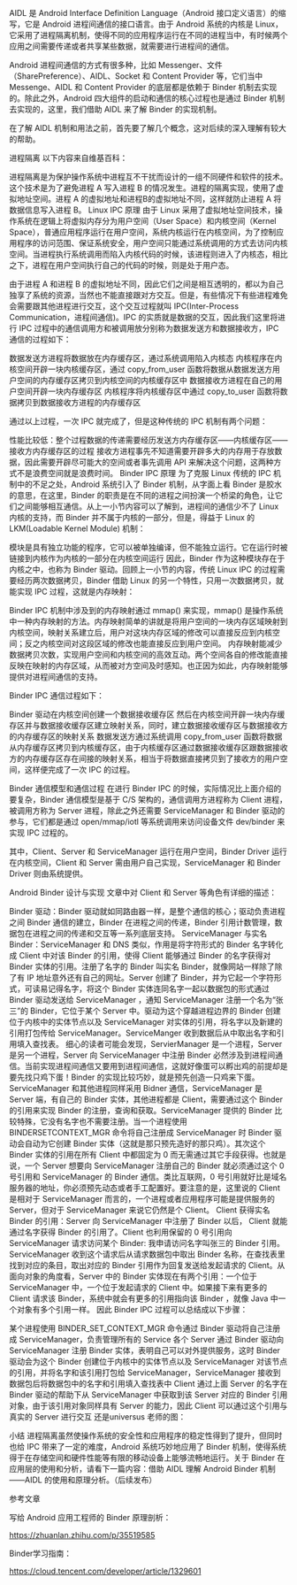 




AIDL 是 Android Interface Definition Language（Android 接口定义语言）的缩写，它是 Android 进程间通信的接口语言。由于 Android 系统的内核是 Linux，它采用了进程隔离机制，使得不同的应用程序运行在不同的进程当中，有时候两个应用之间需要传递或者共享某些数据，就需要进行进程间的通信。

Android 进程间通信的方式有很多种，比如 Messenger、文件（SharePreference）、AIDL、Socket 和 Content Provider 等，它们当中 Messenge、AIDL 和 Content Provider 的底层都是依赖于 Binder 机制去实现的。除此之外，Android 四大组件的启动和通信的核心过程也是通过 Binder 机制去实现的，这里，我们借助 AIDL 来了解 Binder 的实现机制。

在了解 AIDL 机制和用法之前，首先要了解几个概念，这对后续的深入理解有较大的帮助。

进程隔离
以下内容来自维基百科：

进程隔离是为保护操作系统中进程互不干扰而设计的一组不同硬件和软件的技术。这个技术是为了避免进程  A 写入进程 B 的情况发生。进程的隔离实现，使用了虚拟地址空间。进程 A 的虚拟地址和进程B的虚拟地址不同，这样就防止进程 A 将数据信息写入进程 B。
Linux IPC 原理
由于 Linux 采用了虚拟地址空间技术，操作系统在逻辑上将虚拟内存分为用户空间（User Space）和内核空间（Kernel Space），普通应用程序运行在用户空间，系统内核运行在内核空间，为了控制应用程序的访问范围、保证系统安全，用户空间只能通过系统调用的方式去访问内核空间。当进程执行系统调用而陷入内核代码的时候，该进程则进入了内核态，相比之下，进程在用户空间执行自己的代码的时候，则是处于用户态。

由于进程 A 和进程 B 的虚拟地址不同，因此它们之间是相互透明的，都以为自己独享了系统的资源，当然也不能直接跟对方交互。但是，有些情况下有些进程难免会需要跟其他进程进行交互，这个交互过程就叫 IPC(Inter-Process Communication，进程间通信)。IPC 的实质就是数据的交互，因此我们这里将进行 IPC 过程中的通信调用方和被调用放分别称为数据发送方和数据接收方，IPC 通信的过程如下：

数据发送方进程将数据放在内存缓存区，通过系统调用陷入内核态
内核程序在内核空间开辟一块内核缓存区，通过 copy_from_user 函数将数据从数据发送方用户空间的内存缓存区拷贝到内核空间的内核缓存区中
数据接收方进程在自己的用户空间开辟一块内存缓存区
内核程序将内核缓存区中通过 copy_to_user 函数将数据拷贝到数据接收方进程的内存缓存区


通过以上过程，一次 IPC 就完成了，但是这种传统的 IPC 机制有两个问题：

性能比较低：整个过程数据的传递需要经历发送方内存缓存区——内核缓存区——接收方内存缓存区的过程
接收方进程事先不知道需要开辟多大的内存用于存放数据，因此需要开辟尽可能大的空间或者事先调用 API 来解决这个问题，这两种方式不是浪费空间就是浪费时间。
Binder IPC 原理
为了克服 Linux 传统的 IPC 机制中的不足之处，Android 系统引入了 Binder 机制，从字面上看 Binder 是胶水的意思，在这里，Binder 的职责是在不同的进程之间扮演一个桥梁的角色，让它们之间能够相互通信。从上一小节内容可以了解到，进程间的通信少不了 Linux 内核的支持，而 Binder 并不属于内核的一部分，但是，得益于 Linux 的 LKM(Loadable Kernel Module) 机制：

模块是具有独立功能的程序，它可以被单独编译，但不能独立运行。它在运行时被链接到内核作为内核的一部分在内核空间运行
因此，Binder 作为这种模块存在于内核之中，也称为 Binder 驱动。回顾上一小节的内容，传统 Linux IPC 的过程需要经历两次数据拷贝，Binder 借助 Linux 的另一个特性，只用一次数据拷贝，就能实现 IPC 过程，这就是内存映射：

Binder IPC 机制中涉及到的内存映射通过 mmap() 来实现，mmap() 是操作系统中一种内存映射的方法。内存映射简单的讲就是将用户空间的一块内存区域映射到内核空间，映射关系建立后，用户对这块内存区域的修改可以直接反应到内核空间；反之内核空间对这段区域的修改也能直接反应到用户空间。
内存映射能减少数据拷贝次数，实现用户空间和内核空间的高效互动。两个空间各自的修改能直接反映在映射的内存区域，从而被对方空间及时感知。也正因为如此，内存映射能够提供对进程间通信的支持。

Binder IPC 通信过程如下：

Binder 驱动在内核空间创建一个数据接收缓存区
然后在内核空间开辟一块内存缓存区并与数据接收缓存区建立映射关系，同时，建立数据接收缓存区与数据接收方的内存缓存区的映射关系
数据发送方通过系统调用 copy_from_user 函数将数据从内存缓存区拷贝到内核缓存区，由于内核缓存区通过数据接收缓存区跟数据接收方的内存缓存区存在间接的映射关系，相当于将数据直接拷贝到了接收方的用户空间，这样便完成了一次 IPC 的过程。


Binder 通信模型和通信过程
在进行 Binder IPC 的时候，实际情况比上面介绍的要复杂，Binder 通信模型是基于 C/S 架构的，通信调用方进程称为 Client 进程，被调用方称为 Server 进程，除此之外还需要 ServiceManager 和 Binder 驱动的参与，它们都是通过 open/mmap/iotl 等系统调用来访问设备文件 dev/binder 来实现 IPC 过程的。



其中，Client、Server 和 ServiceManager 运行在用户空间，Binder Driver 运行在内核空间，Client 和 Server 需由用户自己实现，ServiceManager 和 Binder Driver 则由系统提供。

Android Binder 设计与实现 文章中对 Client 和 Server 等角色有详细的描述：

Binder 驱动：Binder 驱动就如同路由器一样，是整个通信的核心；驱动负责进程之间 Binder 通信的建立，Binder 在进程之间的传递，Binder 引用计数管理，数据包在进程之间的传递和交互等一系列底层支持。
ServiceManager 与实名 Binder：ServiceManager 和 DNS 类似，作用是将字符形式的 Binder 名字转化成 Client 中对该 Binder 的引用，使得 Client 能够通过 Binder 的名字获得对 Binder 实体的引用。注册了名字的 Binder 叫实名 Binder，就像网站一样除了除了有 IP 地址意外还有自己的网址。Server 创建了 Binder，并为它起一个字符形式，可读易记得名字，将这个 Binder 实体连同名字一起以数据包的形式通过 Binder 驱动发送给 ServiceManager ，通知 ServiceManager 注册一个名为“张三”的 Binder，它位于某个 Server 中。驱动为这个穿越进程边界的 Binder 创建位于内核中的实体节点以及 ServiceManager 对实体的引用，将名字以及新建的引用打包传给 ServiceManager。ServiceManger 收到数据后从中取出名字和引用填入查找表。
细心的读者可能会发现，ServierManager 是一个进程，Server 是另一个进程，Server 向 ServiceManager 中注册 Binder 必然涉及到进程间通信。当前实现进程间通信又要用到进程间通信，这就好像蛋可以孵出鸡的前提却是要先找只鸡下蛋！Binder 的实现比较巧妙，就是预先创造一只鸡来下蛋。ServiceManager 和其他进程同样采用 Bidner 通信，ServiceManager 是 Server 端，有自己的 Binder 实体，其他进程都是 Client，需要通过这个 Binder 的引用来实现 Binder 的注册，查询和获取。ServiceManager 提供的 Binder 比较特殊，它没有名字也不需要注册。当一个进程使用 BINDERSETCONTEXT_MGR 命令将自己注册成 ServiceManager 时 Binder 驱动会自动为它创建 Binder 实体（这就是那只预先造好的那只鸡）。其次这个 Binder 实体的引用在所有 Client 中都固定为 0 而无需通过其它手段获得。也就是说，一个 Server 想要向 ServiceManager 注册自己的 Binder 就必须通过这个 0 号引用和 ServiceManager 的 Binder 通信。类比互联网，0 号引用就好比是域名服务器的地址，你必须预先动态或者手工配置好。要注意的是，这里说的 Client 是相对于 ServiceManager 而言的，一个进程或者应用程序可能是提供服务的 Server，但对于 ServiceManager 来说它仍然是个 Client。
Client 获得实名 Binder 的引用：Server 向 ServiceManager 中注册了 Binder 以后， Client 就能通过名字获得 Binder 的引用了。Client 也利用保留的 0 号引用向 ServiceManager 请求访问某个 Binder: 我申请访问名字叫张三的 Binder 引用。ServiceManager 收到这个请求后从请求数据包中取出 Binder 名称，在查找表里找到对应的条目，取出对应的 Binder 引用作为回复发送给发起请求的 Client。从面向对象的角度看，Server 中的 Binder 实体现在有两个引用：一个位于 ServiceManager 中，一个位于发起请求的 Client 中。如果接下来有更多的 Client 请求该 Binder，系统中就会有更多的引用指向该 Binder ，就像 Java 中一个对象有多个引用一样。
因此 Binder IPC 过程可以总结成以下步骤：

某个进程使用 BINDER_SET_CONTEXT_MGR 命令通过 Binder 驱动将自己注册成 ServiceManager，负责管理所有的 Service
各个 Server 通过 Binder 驱动向 ServiceManager 注册 Binder 实体，表明自己可以对外提供服务，这时 Binder 驱动会为这个 Binder 创建位于内核中的实体节点以及 ServiceManager 对该节点的引用，并将名字和该引用打包给 ServiceManager，ServiceManager 接收到数据包后将数据包中的名字和引用填入查找表中
Client 通过上面 Server 的名字在 Binder 驱动的帮助下从 ServiceManager 中获取到该 Server 对应的 Binder 引用对象，由于该引用对象同样具有 Server 的能力，因此 Client 可以通过这个引用与真实的 Server 进行交互
还是universus 老师的图：



小结
进程隔离虽然使操作系统的安全性和应用程序的稳定性得到了提升，但同时也给 IPC 带来了一定的难度，Android 系统巧妙地应用了 Binder 机制，使得系统得于在存储空间和硬件性能等有限的移动设备上能够流畅地运行。关于 Binder 在应用层的使用和分析，请看下一篇内容：借助 AIDL 理解 Android Binder 机制——AIDL 的使用和原理分析。（后续发布）

参考文章

写给 Android 应用工程师的 Binder 原理剖析：

https://zhuanlan.zhihu.com/p/35519585

Binder学习指南：

https://cloud.tencent.com/developer/article/1329601


























